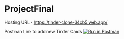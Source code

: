 # ProjectFinal

Hosting URL - https://tinder-clone-34cb5.web.app/

Postman Link to add new Tinder Cards
[![Run in Postman](https://run.pstmn.io/button.svg)](https://app.getpostman.com/run-collection/25401082-e31851fa-bbf7-494e-94fb-fef4f1e92ca5?action=collection%2Ffork&collection-url=entityId%3D25401082-e31851fa-bbf7-494e-94fb-fef4f1e92ca5%26entityType%3Dcollection%26workspaceId%3D50665abd-62ab-47f2-892a-e5621f711244)
